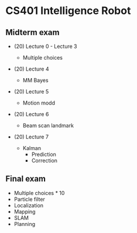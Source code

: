 # CS401 Intelligence Robot

## Midterm exam

* (20) Lecture 0 - Lecture 3
    - Multiple choices

* (20) Lecture 4
    - MM Bayes

* (20) Lecture 5
    - Motion modd

* (20) Lecture 6
    - Beam scan landmark

* (20) Lecture 7
    - Kalman
        + Prediction
        + Correction

## Final exam

* Multiple choices * 10
* Particle filter
* Localization
* Mapping
* SLAM
* Planning

